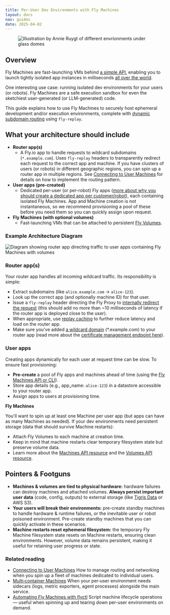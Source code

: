 ```yaml
---
title: Per-User Dev Environments with Fly Machines
layout: docs
nav: guides
date: 2025-04-02
---
```


<figure>
  <img src="/static/images/per-user-dev.png" alt="Illustration by Annie Ruygt of different envrionments under glass domes" class="w-full max-w-lg mx-auto">
</figure>

## Overview

Fly Machines are fast-launching VMs behind [a simple API](https://fly.io/docs/machines/api), enabling you to launch tightly isolated app instances in milliseconds [all over the world](https://fly.io/docs/reference/regions/).

One interesting use case: running isolated dev environments for your users (or robots). Fly Machines are a safe execution sandbox for even the sketchiest user-generated (or LLM-generated) code.

This guide explains how to use Fly Machines to securely host ephemeral development and/or execution environments, complete with [dynamic subdomain routing](/docs/networking/dynamic-request-routing) using `fly-replay`.

## What your architecture should include

- **Router app(s)**
    - A Fly.io app to handle requests to wildcard subdomains (`*.example.com`). Uses `fly-replay` headers to transparently redirect each request to the correct app and machine. If you have clusters of users (or robots) in different geographic regions, you can spin up a router app in multiple regions. See [Connecting to User Machines](/docs/blueprints/connecting-to-user-machines/) for details on how to implement the routing pattern.
- **User apps (pre-created)**
    - Dedicated per-user (or per-robot) Fly apps ([more about why you should create a dedicated app per customer/robot](/docs/machines/guides-examples/one-app-per-user-why)), each containing isolated Fly Machines. App and Machine creation is not instantaneous, so we recommend provisioning a pool of these before you need them so you can quickly assign upon request.
- **Fly Machines (with optional volumes)**
    -  Fast-launching VMs that can be attached to persistent [Fly Volumes](/docs/volumes).

### Example Architecture Diagram

<img src="/static/images/docs-sandbox-architecture.webp" alt="Diagram showing router app directing traffic to user apps containing Fly Machines with volumes">

### Router app(s)

Your router app handles all incoming wildcard traffic. Its responsibility is simple:

- Extract subdomains (like `alice.example.com` → `alice-123`).
- Look up the correct app (and optionally machine ID) for that user.
- Issue a `fly-replay` header directing the Fly Proxy to [internally redirect the request](/docs/blueprints/connecting-to-user-machines/#using-fly-replay) (this should add no more than ~10 milliseconds of latency if the router app is deployed close to the user).
- When appropriate, use [replay caching](/docs/networking/dynamic-request-routing/#replay-caching) to further reduce latency and load on the router app.
- Make sure you've added [a wildcard domain](/docs/networking/custom-domain/#get-certified) (*.example.com) to your router app (read more about the [certificate management endpoint here](/docs/networking/custom-domain-api/)).

### User apps

Creating apps dynamically for each user at request time can be slow. To ensure fast provisioning:

- **Pre-create** a pool of Fly apps and machines ahead of time (using the [Fly Machines API or CLI](/docs/apps/overview/)).
- Store app details (e.g., app_name: `alice-123`) in a datastore accessible to your router app.
- Assign apps to users at provisioning time.

**Fly Machines**

You'll want to spin up at least one Machine per user app (but apps can have as many Machines as needed). If your dev environments need persistent storage (data that should survive Machine restarts):

- Attach Fly Volumes to each machine at creation time.
- Keep in mind that machine restarts clear temporary filesystem state but preserve volume data.
- Learn more about the [Machines API resource](/docs/machines/api/machines-resource/) and the [Volumes API resource](/docs/machines/api/volumes-resource/). 

## Pointers & Footguns

- **Machines & volumes are tied to physical hardware:** hardware failures can destroy machines and attached volumes. **Always persist important user data** (code, config, outputs) to external storage (like [Tigris Data](/docs/tigris/#main-content-start) or AWS S3).
- **Your users will break their environments:** pre-create standby machines to handle hardware & runtime failures, or the inevitable user or robot poisoned environment. Pre-create standby machines that you can quickly activate in these scenarios.
- **Machine restarts reset ephemeral filesystem:** the temporary Fly Machine filesystem state resets on Machine restarts, ensuring clean environments. However, volume data remains persistent, making it useful for retaining user progress or state.

### Related reading

- [Connecting to User Machines](/docs/blueprints/connecting-to-user-machines/) How to manage routing and networking when you spin up a fleet of machines dedicated to individual users.
- [Multi‑container Machines](/docs/machines/guides-examples/multi-container-machines/) When your per‑user environment needs sidecars (logs, metric exporters, agent processes) alongside the main service.
- [Automating Fly Machines with flyctl](/docs/machines/guides-examples/automate-with-flyctl/) Script machine lifecycle operations — useful when spinning up and tearing down per-user environments on demand.

